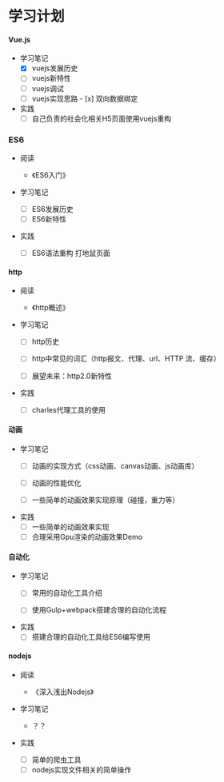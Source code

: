 # 学习计划

#### Vue.js

- 学习笔记
  - [x] vuejs发展历史
  - [ ] vuejs新特性
  - [ ] vuejs调试
  - [ ] vuejs实现思路
        - [x] 双向数据绑定
- 实践
  - [ ] 自己负责的社会化相关H5页面使用vuejs重构

### ES6

- 阅读
  - 《ES6入门》


- 学习笔记
  - [ ] ES6发展历史
  - [ ] ES6新特性
- 实践
  - [ ] ES6语法重构 打地鼠页面

#### http

- 阅读
  - 《http概述》


- 学习笔记
  - [ ] http历史
  - [ ] http中常见的词汇（http报文、代理、url、HTTP 流、缓存）
  - [ ] 展望未来：http2.0新特性


- 实践
  - [ ] charles代理工具的使用

#### 动画

- 学习笔记
  - [ ] 动画的实现方式（css动画、canvas动画、js动画库）
  - [ ] 动画的性能优化
  - [ ] 一些简单的动画效果实现原理（碰撞，重力等）


- 实践
  - [ ] 一些简单的动画效果实现
  - [ ] 合理采用Gpu渲染的动画效果Demo

#### 自动化

- 学习笔记
  - [ ] 常用的自动化工具介绍
  - [ ] 使用Gulp+webpack搭建合理的自动化流程


- 实践
  - [ ] 搭建合理的自动化工具给ES6编写使用

#### nodejs

- 阅读
  - 《深入浅出Nodejs》


- 学习笔记
  - ？？


- 实践
  - [ ] 简单的爬虫工具
  - [ ] nodejs实现文件相关的简单操作